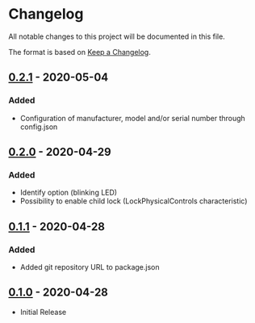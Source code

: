 # Changelog

All notable changes to this project will be documented in this file.

The format is based on [Keep a Changelog](https://keepachangelog.com/en/1.0.0/).

## [0.2.1] - 2020-05-04

### Added

- Configuration of manufacturer, model and/or serial number through config.json

## [0.2.0] - 2020-04-29

### Added

- Identify option (blinking LED)
- Possibility to enable child lock (LockPhysicalControls characteristic)

## [0.1.1] - 2020-04-28

### Added

- Added git repository URL to package.json

## [0.1.0] - 2020-04-28

- Initial Release

[0.2.1]: https://github.com/Rickth64/homebridge-mhacwifi1/compare/v0.1.1..v0.2.1
[0.2.0]: https://github.com/Rickth64/homebridge-mhacwifi1/compare/v0.1.1..v0.2.0
[0.1.1]: https://github.com/Rickth64/homebridge-mhacwifi1/compare/v0.1.0...v0.1.1
[0.1.0]: https://github.com/Rickth64/homebridge-mhacwifi1/releases/tag/v0.1.0